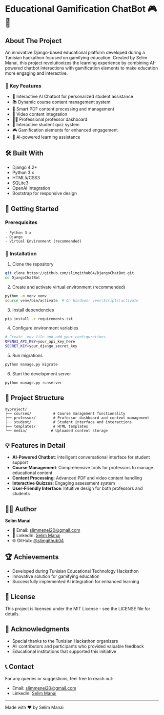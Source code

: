 # Educational Gamification ChatBot 🎮 🤖

## About The Project
An innovative Django-based educational platform developed during a Tunisian hackathon focused on gamifying education. Created by Selim Manai, this project revolutionizes the learning experience by combining AI-powered chatbot interactions with gamification elements to make education more engaging and interactive.

### 🌟 Key Features
- 🤖 Interactive AI Chatbot for personalized student assistance
- 📚 Dynamic course content management system
- 📄 Smart PDF content processing and management
- 🎥 Video content integration
- 👨‍🏫 Professional professor dashboard
- 📝 Interactive student quiz system
- 🎮 Gamification elements for enhanced engagement
- 🤖 AI-powered learning assistance

## 🛠️ Built With
- Django 4.2+
- Python 3.x
- HTML5/CSS3
- SQLite3
- OpenAI Integration
- Bootstrap for responsive design

## 🚀 Getting Started

### Prerequisites
```
- Python 3.x
- Django
- Virtual Environment (recommended)
```

### 🔧 Installation

1. Clone the repository
```bash
git clone https://github.com/slimgithub04/DjangoChatBot.git
cd DjangoChatBot
```

2. Create and activate virtual environment (recommended)
```bash
python -m venv venv
source venv/bin/activate  # On Windows: venv\Scripts\activate
```

3. Install dependencies
```bash
pip install -r requirements.txt
```

4. Configure environment variables
```bash
# Create .env file and add your configurations
OPENAI_API_KEY=your_api_key_here
SECRET_KEY=your_django_secret_key
```

5. Run migrations
```bash
python manage.py migrate
```

6. Start the development server
```bash
python manage.py runserver
```

## 📁 Project Structure
```
myproject/
├── courses/          # Course management functionality
├── professor/        # Professor dashboard and content management
├── student/          # Student interface and interactions
├── templates/        # HTML templates
└── media/           # Uploaded content storage
```

## 💡 Features in Detail
- **AI-Powered Chatbot**: Intelligent conversational interface for student support
- **Course Management**: Comprehensive tools for professors to manage educational content
- **Content Processing**: Advanced PDF and video content handling
- **Interactive Quizzes**: Engaging assessment system
- **User-Friendly Interface**: Intuitive design for both professors and students

## 👨‍💻 Author

**Selim Manai**
- 📧 Email: slimmenei20@gmail.com
- 💼 LinkedIn: [Selim Manai](https://www.linkedin.com/in/selim-manai-186a4932a/)
- 🌐 GitHub: [@slimgithub04](https://github.com/slimgithub04)

## 🏆 Achievements
- Developed during Tunisian Educational Technology Hackathon
- Innovative solution for gamifying education
- Successfully implemented AI integration for enhanced learning

## 📜 License
This project is licensed under the MIT License - see the LICENSE file for details.

## 🙏 Acknowledgments
- Special thanks to the Tunisian Hackathon organizers
- All contributors and participants who provided valuable feedback
- Educational institutions that supported this initiative

## 📞 Contact
For any queries or suggestions, feel free to reach out:
- Email: slimmenei20@gmail.com
- LinkedIn: [Selim Manai](https://www.linkedin.com/in/selim-manai-186a4932a/)

---
Made with ❤️ by Selim Manai